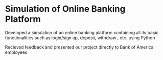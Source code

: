 # Simulation of Online Banking Platform
Developed a simulation of an online banking platform containing all its basic functionalities such as login/sign up, deposit, withdraw , etc. using Python

Recieved feedback and presented our project directly to Bank of America employees
